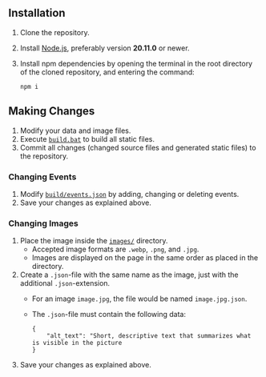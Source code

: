 ## Installation
1. Clone the repository.
2. Install [Node.js](https://nodejs.org/download/release/v20.11.0/), preferably version **20.11.0** or newer.
3. Install npm dependencies by opening the terminal in the root directory of the cloned repository, and entering the command:

       npm i

## Making Changes
1. Modify your data and image files.
2. Execute [`build.bat`](build.bat) to build all static files.
3. Commit all changes (changed source files and generated static files) to the repository.

### Changing Events
1. Modify [`build/events.json`](build/events.json) by adding, changing or deleting events.
2. Save your changes as explained above.

### Changing Images
1. Place the image inside the [`images/`](images/) directory.
   - Accepted image formats are `.webp`, `.png`, and `.jpg`.
   - Images are displayed on the page in the same order as placed in the directory.
2. Create a `.json`-file with the same name as the image, just with the additional `.json`-extension.
   - For an image `image.jpg`, the file would be named `image.jpg.json`.
   - The `.json`-file must contain the following data:

         {
             "alt_text": "Short, descriptive text that summarizes what is visible in the picture
         }

3. Save your changes as explained above.
